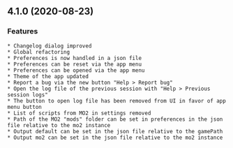 ## 4.1.0 (2020-08-23)

### Features

    * Changelog dialog improved
    * Global refactoring
    * Preferences is now handled in a json file
    * Preferences can be reset via the app menu
    * Preferences can be opened via the app menu
    * Theme of the app updated
    * Report a bug via the new button "Help > Report bug"
    * Open the log file of the previous session with "Help > Previous session logs"
    * The button to open log file has been removed from UI in favor of app menu button
    * List of scripts from MO2 in settings removed
    * Path of the MO2 "mods" folder can be set in preferences in the json file relative to the mo2 instance
    * Output default can be set in the json file relative to the gamePath
    * Output mo2 can be set in the json file relative to the mo2 instance
